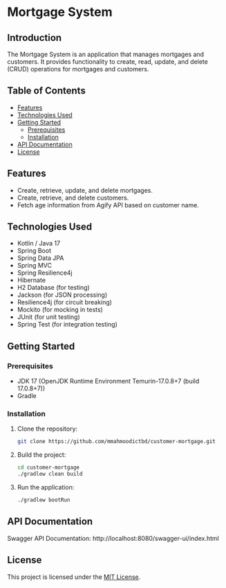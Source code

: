 # Mortgage System

## Introduction

The Mortgage System is an application that manages mortgages and customers. It provides functionality 
to create, read, update, and delete (CRUD) operations for mortgages and customers.

## Table of Contents

- [Features](#features)
- [Technologies Used](#technologies-used)
- [Getting Started](#getting-started)
	- [Prerequisites](#prerequisites)
	- [Installation](#installation)
- [API Documentation](#api-documentation)
- [License](#license)

## Features

- Create, retrieve, update, and delete mortgages.
- Create, retrieve, and delete customers.
- Fetch age information from Agify API based on customer name.

## Technologies Used

- Kotlin / Java 17
- Spring Boot
- Spring Data JPA
- Spring MVC
- Spring Resilience4j
- Hibernate
- H2 Database (for testing)
- Jackson (for JSON processing)
- Resilience4j (for circuit breaking)
- Mockito (for mocking in tests)
- JUnit (for unit testing)
- Spring Test (for integration testing)

## Getting Started

### Prerequisites

- JDK 17 (OpenJDK Runtime Environment Temurin-17.0.8+7 (build 17.0.8+7))
- Gradle

### Installation

1. Clone the repository:

    ```bash
    git clone https://github.com/mmahmoodictbd/customer-mortgage.git
    ```

2. Build the project:

    ```bash
    cd customer-mortgage
    ./gradlew clean build
    ```

3. Run the application:

    ```bash
    ./gradlew bootRun
    ```

## API Documentation
Swagger API Documentation: http://localhost:8080/swagger-ui/index.html

## License

This project is licensed under the [MIT License](LICENSE).

